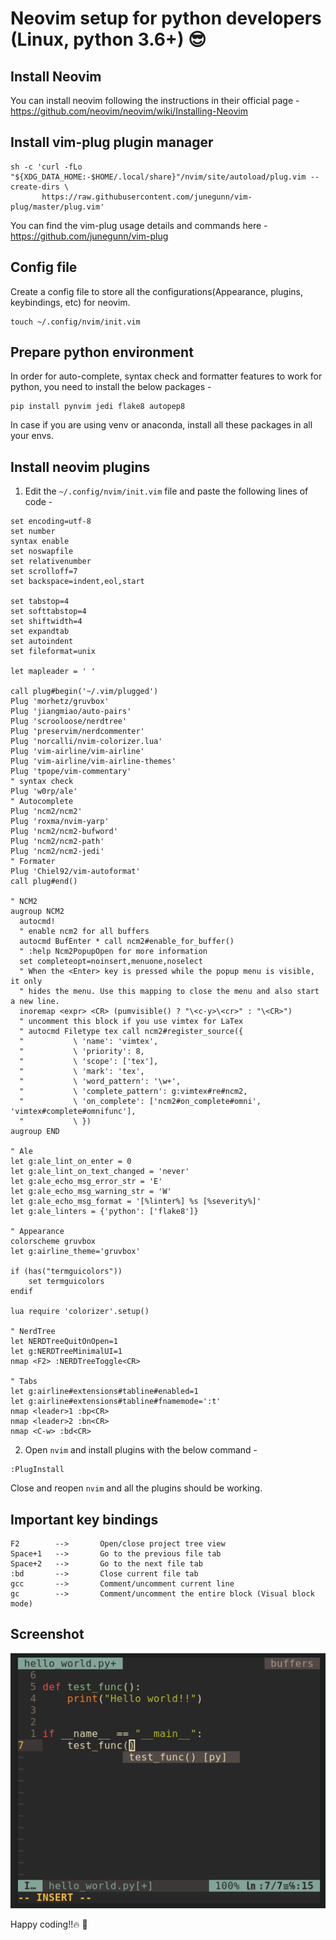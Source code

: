 # Neovim setup for python developers (Linux, python 3.6+) :sunglasses:


## Install Neovim
You can install neovim following the instructions in their official page -
https://github.com/neovim/neovim/wiki/Installing-Neovim


## Install vim-plug plugin manager
```
sh -c 'curl -fLo "${XDG_DATA_HOME:-$HOME/.local/share}"/nvim/site/autoload/plug.vim --create-dirs \
       https://raw.githubusercontent.com/junegunn/vim-plug/master/plug.vim'
```
You can find the vim-plug usage details and commands here - 
https://github.com/junegunn/vim-plug


## Config file
Create a config file to store all the configurations(Appearance, plugins, keybindings, etc) for neovim.
```
touch ~/.config/nvim/init.vim
```

## Prepare python environment
In order for auto-complete, syntax check and formatter features to work for python, you need to install the below packages -
```
pip install pynvim jedi flake8 autopep8
```
In case if you are using venv or anaconda, install all these packages in all your envs.


## Install neovim plugins
1. Edit the `~/.config/nvim/init.vim` file and paste the following lines of code -
```
set encoding=utf-8
set number
syntax enable
set noswapfile
set relativenumber
set scrolloff=7
set backspace=indent,eol,start

set tabstop=4
set softtabstop=4
set shiftwidth=4
set expandtab
set autoindent
set fileformat=unix

let mapleader = ' '

call plug#begin('~/.vim/plugged')
Plug 'morhetz/gruvbox'
Plug 'jiangmiao/auto-pairs'
Plug 'scrooloose/nerdtree'
Plug 'preservim/nerdcommenter'
Plug 'norcalli/nvim-colorizer.lua'
Plug 'vim-airline/vim-airline'
Plug 'vim-airline/vim-airline-themes'
Plug 'tpope/vim-commentary'
" syntax check
Plug 'w0rp/ale'
" Autocomplete
Plug 'ncm2/ncm2'
Plug 'roxma/nvim-yarp'
Plug 'ncm2/ncm2-bufword'
Plug 'ncm2/ncm2-path'
Plug 'ncm2/ncm2-jedi'
" Formater
Plug 'Chiel92/vim-autoformat'
call plug#end()

" NCM2
augroup NCM2
  autocmd!
  " enable ncm2 for all buffers
  autocmd BufEnter * call ncm2#enable_for_buffer()
  " :help Ncm2PopupOpen for more information
  set completeopt=noinsert,menuone,noselect
  " When the <Enter> key is pressed while the popup menu is visible, it only
  " hides the menu. Use this mapping to close the menu and also start a new line.
  inoremap <expr> <CR> (pumvisible() ? "\<c-y>\<cr>" : "\<CR>")
  " uncomment this block if you use vimtex for LaTex
  " autocmd Filetype tex call ncm2#register_source({
  "           \ 'name': 'vimtex',
  "           \ 'priority': 8,
  "           \ 'scope': ['tex'],
  "           \ 'mark': 'tex',
  "           \ 'word_pattern': '\w+',
  "           \ 'complete_pattern': g:vimtex#re#ncm2,
  "           \ 'on_complete': ['ncm2#on_complete#omni', 'vimtex#complete#omnifunc'],
  "           \ })
augroup END

" Ale
let g:ale_lint_on_enter = 0
let g:ale_lint_on_text_changed = 'never'
let g:ale_echo_msg_error_str = 'E'
let g:ale_echo_msg_warning_str = 'W'
let g:ale_echo_msg_format = '[%linter%] %s [%severity%]'
let g:ale_linters = {'python': ['flake8']}

" Appearance
colorscheme gruvbox
let g:airline_theme='gruvbox'

if (has("termguicolors"))
    set termguicolors
endif

lua require 'colorizer'.setup()

" NerdTree
let NERDTreeQuitOnOpen=1
let g:NERDTreeMinimalUI=1
nmap <F2> :NERDTreeToggle<CR>

" Tabs
let g:airline#extensions#tabline#enabled=1
let g:airline#extensions#tabline#fnamemode=':t'
nmap <leader>1 :bp<CR>
nmap <leader>2 :bn<CR>
nmap <C-w> :bd<CR>
```


2. Open `nvim` and install plugins with the below command -
```
:PlugInstall
```
Close and reopen `nvim` and all the plugins should be working.

## Important key bindings
```
F2        -->       Open/close project tree view
Space+1   -->       Go to the previous file tab
Space+2   -->       Go to the next file tab
:bd       -->       Close current file tab
gcc       -->       Comment/uncomment current line
gc        -->       Comment/uncomment the entire block (Visual block mode)
```

## Screenshot
![Neovim look after setup](/hello_world_py.png)


Happy coding!!:fire: :rocket:
